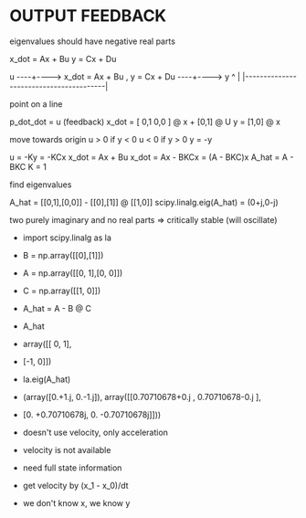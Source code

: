 # OUTPUT FEEDBACK

eigenvalues should have negative real parts

x_dot = Ax + Bu
y = Cx + Du

u ----+----> x_dot = Ax + Bu , y = Cx + Du ----+----> y
^ |
|----------------------------------------|

point on a line

p_dot_dot = u (feedback)
x_dot = [
0,1
0,0
] @ x + [0,1] @ U
y = [1,0] @ x

move towards origin
u > 0 if y < 0
u < 0 if y > 0
y = -y

u = -Ky = -KCx
x_dot = Ax + Bu
x_dot = Ax - BKCx = (A - BKC)x
A_hat = A - BKC
K = 1

find eigenvalues

A_hat = [[0,1],[0,0]] - [[0],[1]] @ [[1,0]]
scipy.linalg.eig(A_hat) = (0+j,0-j)

two purely imaginary and no real parts => critically stable (will oscillate)

- import scipy.linalg as la
- B = np.array([[0],[1]])
- A = np.array([[0, 1],[0, 0]])
- C = np.array([[1, 0]])
- A_hat = A - B @ C
- A_hat
- array([[ 0, 1],
- [-1, 0]])
- la.eig(A_hat)
- (array([0.+1.j, 0.-1.j]), array([[0.70710678+0.j , 0.70710678-0.j ],
- [0. +0.70710678j, 0. -0.70710678j]]))

- doesn't use velocity, only acceleration
- velocity is not available
- need full state information
- get velocity by (x_1 - x_0)/dt
- we don't know x, we know y
